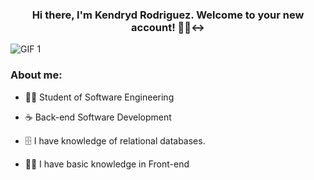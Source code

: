 <h3 align="center">
  Hi there, I'm Kendryd Rodriguez. Welcome to your new account! 👋🙂‍↔
</h3>




<img  alt="GIF 1" 
src="https://camo.githubusercontent.com/0f6ca2f8f1e0f0d0b3577fc4111985992141889ab1bfed02b7a01888acfd8bde/68747470733a2f2f6d69726f2e6d656469756d2e636f6d2f76322f726573697a653a6669743a313030302f312a48326c736b6958474e7057354574553472435a5632672e706e67">


<h3>About me:</h3>

- 🧑‍🎓 Student of Software Engineering

- ☕ Back-end Software Development

- 🗄️  I have knowledge of relational databases.

- 👨‍💻 I have basic knowledge in Front-end




<!--
**kendrydrodriguez11/kendrydrodriguez11** is a ✨ _special_ ✨ repository because its `README.md` (this file) appears on your GitHub profile.

Here are some ideas to get you started:

- 🔭 I’m currently working on ...
- 🌱 I’m currently learning ...
- 👯 I’m looking to collaborate on ...
- 🤔 I’m looking for help with ...
- 💬 Ask me about ...
- 📫 How to reach me: ...
- 😄 Pronouns: ...
- ⚡ Fun fact: ...
-->
